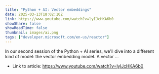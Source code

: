 ```yaml
---
title: "Python + AI: Vector embeddings"
date: 2025-03-13T18:02:10Z
link: https://www.youtube.com/watch?v=lyIJcHKA6b0
showShare: false
showReadTime: false
thumbnail: images/ai.png
tags: ["developer.microsoft.com/en-us/reactor"]
---
```

In our second session of the Python + AI series, we'll dive into a different kind of model: the vector embedding model. A vector ...

- Link to article: https://www.youtube.com/watch?v=lyIJcHKA6b0
